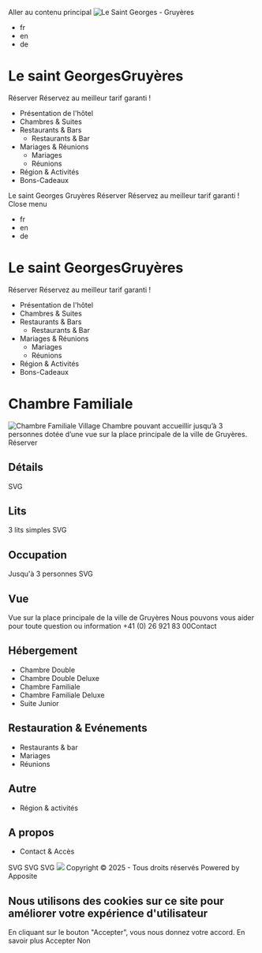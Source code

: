 Aller au contenu principal 
![Le Saint Georges - Gruyères](https://www.lesaintgeorges.ch/sites/lesaintgeorges.ch/themes/apptheme/logo.png)
  * fr
  * en
  * de


#  Le saint GeorgesGruyères
Réserver Réservez au meilleur tarif garanti !
  * Présentation de l'hôtel
  * Chambres & Suites
  * Restaurants & Bars
    * Restaurants & Bar
  * Mariages & Réunions
    * Mariages
    * Réunions
  * Région & Activités
  * Bons-Cadeaux


Le saint Georges
Gruyères
Réserver Réservez au meilleur tarif garanti !
Close menu
  * fr
  * en
  * de


#  Le saint GeorgesGruyères
Réserver Réservez au meilleur tarif garanti !
  * Présentation de l'hôtel
  * Chambres & Suites
  * Restaurants & Bars
    * Restaurants & Bar
  * Mariages & Réunions
    * Mariages
    * Réunions
  * Région & Activités
  * Bons-Cadeaux


# Chambre Familiale
![Chambre Familiale Village ](https://www.lesaintgeorges.ch/sites/lesaintgeorges.ch/files/styles/header/public/2024-10/Chambre%20Familiale%20Village.jpg?h=a1e1a043&itok=PcYbujwk)
Chambre pouvant accueillir jusqu’à 3 personnes dotée d’une vue sur la place principale de la ville de Gruyères.
Réserver 
## Détails
SVG
## Lits
3 lits simples
SVG
## Occupation
Jusqu'à 3 personnes
SVG
## Vue
Vue sur la place principale de la ville de Gruyères
Nous pouvons vous aider pour toute question ou information
+41 (0) 26 921 83 00​ Contact 
## Hébergement
  * Chambre Double
  * Chambre Double Deluxe
  * Chambre Familiale
  * Chambre Familiale Deluxe
  * Suite Junior


## Restauration & Evénements
  * Restaurants & bar
  * Mariages
  * Réunions


## Autre
  * Région & activités


## A propos
  * Contact & Accès


SVG
SVG
SVG
![](https://www.lesaintgeorges.ch/sites/lesaintgeorges.ch/themes/apptheme/logo_footer.png)
Copyright © 2025 - Tous droits réservés
Powered by Apposite
## Nous utilisons des cookies sur ce site pour améliorer votre expérience d'utilisateur
En cliquant sur le bouton "Accepter", vous nous donnez votre accord.
En savoir plus
Accepter Non
